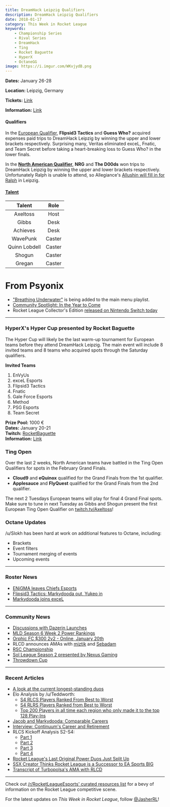 ```yaml
---
title: DreamHack Leipzig Qualifiers
description: DreamHack Leipzig Qualifiers
date: 2018-01-17
category: This Week in Rocket League
keywords:
    - Championship Series
    - Rival Series
    - DreamHack
    - Ting
    - Rocket Baguette
    - HyperX
    - OctaneGG
image: https://i.imgur.com/WKvjydB.png
---
```


**Dates:** January 26-28

**Location:** Leipzig, Germany

**Tickets:** [Link](https://tickets.leipziger-messe.de/drm18?_ga=2.179999652.1419389302.1516207067-1660215600.1516207067)

**Information:** [Link](https://open.dreamhack.com/2017/dreamhack-open-2018-kicks-off-at-dreamhack-leipzig-featuring-rocket-league/)

#### Qualifiers

In the [European Qualifier](https://smash.gg/tournament/dreamhack-open-leipzig-rocket-league/events/eu-qualifiers/overview), **Flipsid3 Tactics** and **Guess Who?** acquired expenses paid trips to DreamHack Leipzig by winning the upper and lower brackets respectively. Surprising many, Veritas eliminated exceL, Fnatic, and Team Secret before taking a heart-breaking loss to Guess Who? in the lower finals.

In the [**North American Qualifier**](https://smash.gg/tournament/dreamhack-open-leipzig-rocket-league/events/na-qualifier/overview), **NRG** and **The D00ds** won trips to DreamHack Leipzig by winning the upper and lower brackets respectively. Unfortunately Ralph is unable to attend, so Allegiance's [Allushin will fill in for Ralph](https://twitter.com/JorolelinRL/status/952934849152679937) in Leipzig.

#### [Talent](https://twitter.com/DreamHackRL/status/951867311153086465)

|  **Talent**   | **Role** |
| :-----------: | :------: |
|   Axeltoss    |   Host   |
|     Gibbs     |   Desk   |
|   Achieves    |   Desk   |
|   WavePunk    |  Caster  |
| Quinn Lobdell |  Caster  |
|    Shogun     |  Caster  |
|    Gregan     |  Caster  |

# From Psyonix

-   ["Breathing Underwater"](https://twitter.com/RocketLeague/status/951521897610600448) is being added to the main menu playlist.
-   [Community Spotlight: In the Year to Come](https://www.rocketleague.com/news/community-spotlight--in-the-year-to-come/)
-   Rocket League Collector's Edition [released on Nintendo Switch today](https://twitter.com/RocketLeague/status/953354883511369728)

---

### HyperX's Hyper Cup presented by Rocket Baguette

The Hyper Cup will likely be the last warm-up tournament for European teams before they attend DreamHack Leipzig. The main event will include 8 invited teams and 8 teams who acquired spots through the Saturday qualifiers.

**Invited Teams**

1. EnVyUs
2. exceL Esports
3. Flipsid3 Tactics
4. Fnatic
5. Gale Force Esports
6. Method
7. PSG Esports
8. Team Secret

**Prize Pool:** 1000 €  
**Dates:** January 20-21  
**Twitch:** [RocketBaguette](https://twitch.tv/RocketBaguette)  
**Information:** [Link](http://rocketbaguette.com/hypercup-en/)

### Ting Open

Over the last 2 weeks, North American teams have battled in the Ting Open Qualifiers for spots in the February Grand Finals.

-   **Cloud9** and **eQuinox** qualified for the Grand Finals from the 1st qualifier.
-   **Applesauce** and **FlyQuest** qualified for the Grand Finals from the 2nd qualifier.

The next 2 Tuesdays European teams will play for final 4 Grand Final spots. Make sure to tune in next Tuesday as Gibbs and Shogun present the first European Ting Open Qualifier on [twitch.tv/Axeltoss](https://twitch.tv/Axeltoss)!

### Octane Updates

/u/Slokh has been hard at work on additional features to Octane, including:

-   Brackets
-   Event filters
-   Tournament merging of events
-   Upcoming events

---

### Roster News

-   [ENiGMA leaves Chiefs Esports](http://octane.gg/news/enigma-leaves-chiefs-esports/)
-   [Flipsid3 Tactics: Markydooda out, Yukeo in](http://www.flipsidetactics.com/games/rocket-league/markydooda-departs-flipsid3-rocket-league/)
-   [Markydooda joins exceL](http://octane.gg/news/markydooda-replaces-zensuz-on-excel-esports)

---

### Community News

-   [Discussions with Dazerin Launches](https://www.youtube.com/watch?v=Kj5Xs62bef0)
-   [MLD Season 6 Week 2 Power Rankings](https://twitter.com/MLDoubles/status/953050194517680128)
-   [Orphic FC \$300 2v2 - Online, January 20th](https://smash.gg/tournament/orphic-fc-2v2-300-rocket-league-tournament)
-   RLCD announces AMAs with [miztik](https://twitter.com/CoachingDiscord/status/952615047775358978) and [Sebadam](https://twitter.com/CoachingDiscord/status/952615215727865857)
-   [RSC Championship](https://www.reddit.com/r/RocketLeague/comments/7r1y30/rsc_championship_pcps4_league_open_to_all_skill/)
-   [Sol League Season 2 presented by Nexus Gaming](https://www.reddit.com/r/RocketLeagueEsports/comments/7q6034/nexus_gaming_presents_sol_league_season_2_2500/)
-   [Throwdown Cup](https://throwdownesports.com/rocket-league-throwdown-cup-1/)

---

### Recent Articles

-   [A look at the current longest-standing duos](http://octane.gg/news/a-look-at-the-current-longest-standing-duos/)
-   Elo Analysis by /u/Teddworth:
    -   [S4 RLCS Players Ranked From Best to Worst](https://www.reddit.com/r/RocketLeagueEsports/comments/7qf9aw/s4_rlcs_players_ranked_from_best_to_worst/)
    -   [S4 RLRS Players Ranked from Best to Worst](https://www.reddit.com/r/RocketLeagueEsports/comments/7qfgm1/s4_rlrs_players_ranked_from_best_to_worst/)
    -   [Top 200 Players in all time each region who only made it to the top 128 Play-Ins](https://www.reddit.com/r/RocketLeagueEsports/comments/7qd78i/top_200_players_in_all_time_each_region_who_only/)
-   [Jacob and Markydooda: Comparable Careers](https://www.reddit.com/r/RocketLeagueEsports/comments/7q1dzb/jacob_and_markydooda_comparable_careers/)
-   [Interview: Continuum's Career and Retirement](http://octane.gg/news/interview-continuums-career-and-retirement/)
-   RLCS Kickoff Analysis S2-S4:
    -   [Part 1](https://www.reddit.com/r/RocketLeagueEsports/comments/7otsd3/teams_with_the_best_goal_differential_in_the/)
    -   [Part 2](https://www.reddit.com/r/RocketLeagueEsports/comments/7p8ba1/team_kickoff_strategy_tendencies_seasons_24/)
    -   [Part 3](https://www.reddit.com/r/RocketLeagueEsports/comments/7pq1gl/rlcs_kickoff_analysis_seasons_two_through_four/)
    -   [Part 4](https://www.reddit.com/r/RocketLeagueEsports/comments/7qmtvw/rlcs_kickoff_analysis_seasons_two_through_four/)
-   [Rocket League's Last Original Power Duos Just Split Up](https://www.redbull.com/us-en/rocket-league-power-duos-split)
-   [SSX Creator Thinks Rocket League is a Successor to EA Sports BIG](http://www.usgamer.net/articles/ssx-creator-thinks-rocket-league-is-a-successor-to-the-action-arcade-games-of-ea-sports-big)
-   [Transcript of Turbopolsa's AMA with RLCD](https://www.reddit.com/r/RocketLeague/comments/7rb6fe/transcript_of_turbopolsas_ama_with_rlcd/)

---

Check out [/r/RocketLeagueEsports' curated resources list](https://www.reddit.com/r/RocketLeagueEsports/wiki/links) for a bevy of information on the Rocket League competitive scene.

For the latest updates on _This Week in Rocket League_, follow [@JasherRL](https://twitter.com/JasherRL)!
